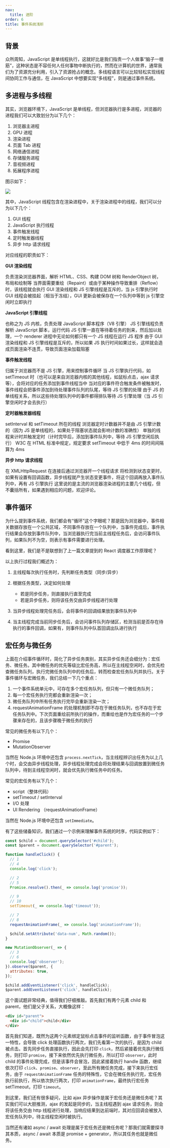 ```yaml
---
nav:
  title: 进阶
order: 6
title: 事件系统浅析
---
```


## 背景

众所周知，JavaScript 是单线程执行，这就好比是我们指责一个人做事“脑子一根筋”，这种状态是不容任何人任何事物中断执行的，然而在计算机的世界，通常我们为了资源充分利用，引入了资源抢占的概念。多线程语言可以比较轻松实现线程间协同工作与通信，在 JavaScript 中想要实现“多线程”，则是通过事件系统。

## 多进程与多线程

其实，浏览器环境下，JavaScript 是单线程，但浏览器执行是多进程，浏览器的进程我们可以大致划分为以下几个：

1. 浏览器主进程
2. GPU 进程
3. 渲染进程
4. 页面 Tab 进程
5. 网络通信进程
6. 存储服务进程
7. 音视频进程
8. 拓展程序进程

图示如下：

![](./assets/eventloop/1.png)

其中，JavaScript 线程包含在渲染进程中，关于渲染进程中的线程，我们可以分为以下几个：

1. GUI 线程
2. JavaScript 执行线程
3. 事件触发线程
4. 定时触发器线程
5. 异步 http 请求线程

对应线程的职责如下：

**GUI 渲染线程**

负责渲染浏览器界面，解析 HTML、CSS、构建 DOM 树和 RenderObject 树，布局和绘制等
当界面需要重绘（Repaint）或由于某种操作导致重排（Reflow）时，该线程就会执行
GUI 渲染线程和 JS 引擎线程是互斥的，当 js 引擎执行时 GUI 线程会被挂起（相当于冻结），GUI 更新会被保存在一个队列中等到 js 引擎空闲时立即执行

**JavaScript 引擎线程**

也称之为 JS 内核，负责处理 JavaScript 脚本程序（V8 引擎）
JS 引擎线程负责解析 JavaScript 脚本，运行代码
JS 引擎一直在等待着任务的到来，然后加以处理，一个 renderer 进程中无论如何都只有一个 JS 线程在运行 JS 程序
由于 GUI 渲染线程和 JS 引擎线程是互斥的，所以如果 JS 执行时间如果过长，这样就会造成页面渲染不连贯，导致页面渲染加载阻塞

**事件触发线程**

归属于浏览器而不是 JS 引擎，用来控制事件循环
当 JS 引擎执行代码，如 setTimeout 时（也可以是来自浏览器内核的其他线程，如鼠标点击，ajax 请求等），会将对应的任务添加到事件线程当中
当对应的事件符合触发条件被触发时，事件线程会把事件添加到待处理事件队列的队尾，等待 JS 引擎的处理
由于 JS 的单线程关系，所以这些待处理队列中的事件都得排队等待 JS 引擎处理（当 JS 引擎空闲时才会去执行）

**定时器触发器线程**

setInterval 和 setTimeout 所在的线程
浏览器定时计数器并不是由 JS 引擎计数的（因为 JS 是单线程的，如果处于阻塞状态就会影响计数的准确性）
单独的线程来计时并触发定时（计时完毕后，添加到事件队列中，等待 JS 引擎空闲后执行）
W3C 在 HTML 标准中规定，规定要求 setTimeout 中低于 4ms 的时间间隔算为 4ms

**异步 http 请求线程**

在 XMLHttpRequest 在连接后通过浏览器开一个线程请求
将检测到状态变更时，如果有设置有回调函数，异步线程就产生状态变更事件，将这个回调再放入事件队列中，再有 JS 引擎执行
这里说的是主流的浏览器渲染进程的主要几个线程，但不囊括所有，如果遇到相应的问题，欢迎评论。

## 事件循环

为什么提到事件系统，我们都会有“循环”这个字眼呢？那是因为浏览器中，事件相关数据存放在一个公共区域，不同事件存放在一个队列中，当事件完成后，事件执行结果会存放到事件队列中，当浏览器执行完当前主线程任务后，会访问事件队列，如果队列不为空，则表示有事件需要进行处理。

看到这里，我们是不是联想到了上一篇文章提到的 React 调度器工作原理呢？

以上执行过程我们概述为：

1. 主线程每次执行任务时，先判断任务类型（同步/异步）

2. 根据任务类型，决定如何处理

   - 若是同步任务，则直接执行直至完成
   - 若是异步任务，则将该任务交由异步线程进行处理

3. 当异步线程处理完任务后，会将事件的回调结果放到事件队列中

4. 当主线程完成当前同步任务后，会访问事件队列存储区，检测当前是否存在待执行的事件回调，如果有，则事件队列中队首回调出队进行执行

## 宏任务与微任务

上面在介绍事件循环时，简化了异步任务类别，其实异步任务还会细分为：宏任务、微任务。其中微任务的优先等级比宏任务高，所以在主线程空闲时，会优先检查微任务队列，执行完微任务队列中的任务后，转而检查宏任务队列并执行。关于事件循环与宏微任务，我们总结一下几个重点：

1. 一个事件系统单元中，可存在多个宏任务队列，但只有一个微任务队列；
2. 每一个宏任务执行完都会重新渲染一次；
3. 微任务队列中所有任务执行完毕会重新渲染一次；
4. requestAnimationFrame 的处理机制即不存在于微任务队列，也不存在于宏任务队列中。下次页面重绘前所执行的操作，而重绘也是作为宏任务的一个步骤来存在的，且该步骤晚于微任务的执行

常见的微任务有以下几个：

- Promise
- MutationObserver

当然在 Node.js 环境中还包含 `process.nextTick`，当主线程辨识出任务为以上几个时，会交由异步线程处理，异步线程处理完成会将处理结果与回调放置到微任务队列中，待到主线程空闲时，就会优先执行微任务中的任务。

常见的宏任务有以下几个：

- script（整体代码）
- setTimeout / setInterval
- I/O 处理
- UI Rendering （requestAnimationFrame）

当然在 Node.js 环境中还包含 `setImmediate`。

有了这些储备知识，我们通过一个示例来理解事件系统的时序，代码实例如下：

```js
const $child = document.querySelector('#child');
const $parent = document.querySelector('#parent');

function handleClick() {
  // 1
  // 4
  console.log('click');

  // 2
  // 5
  Promise.resolve().then(_ => console.log('promise'));

  // 9
  // 10
  setTimeout(_ => console.log('timeout'));

  // 7
  // 8
  requestAnimationFrame(_ => console.log('animationFrame'));

  $child.setAttribute('data-num', Math.random());
}

new MutationObserver(_ => {
  // 3
  // 6
  console.log('observer');
}).observe($parent, {
  attributes: true,
});

$child.addEventListener('click', handleClick);
$parent.addEventListener('click', handleClick);
```

这个面试题非常经典，值得我们仔细推敲。首先我们有两个元素 child 和 parent，他们是父子关系，大概像这样：

```html
<div id="parent">
  <div id="child">child</div>
</div>
```

首先我们知道，既然为这两个元素绑定鼠标点击事件的监听函数，由于事件冒泡这一特性，会导致 click 处理函数执行两次，我们先看第一次的执行，是因为 child 被点击。首先同步任务直接执行，因此会先打印 `click`，然后紧接着优先执行微任务，则打印 `promise`，接下来依然优先执行微任务，所以打印 `observer`，此时 child 的事件处理完成，但是该事件会冒泡，因此紧接着执行 handle 函数，继续依次打印 `click`、`promise`、`observer`，至此所有微任务完成，接下来执行宏任务，由于 `requestAnimationFrame` 任务的特殊性，它会在微任务执行完，宏任务执行前执行，所以依次执行两次，打印 `animationFrame`，最终执行宏任务 setTimeout，打印 `timeout`。

到这里，我们还有很多疑问，比如 ajax 异步操作是属于宏任务还是微任务呢？其实我们可以大胆推测，ajax 的发起是同步的，当主线程遇到 ajax 请求任务，则会将该任务交由 http 线程进行处理，当响应结果到达前端时，其对应回调会被放入宏任务队列中，待主线程空闲时被执行。

当然还有诸如 async / await 处理是属于宏任务还是微任务呢？那我们就需要探寻其本质，async / await 本质是 promise + generator，所以其任务也就是微任务。

